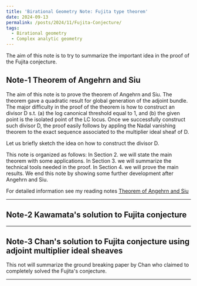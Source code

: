 ```yaml
---
title: 'Birational Geometry Note: Fujita type theorem'
date: 2024-09-13
permalink: /posts/2024/11/Fujita-Conjecture/
tags:
  - Birational geometry
  - Complex analytic geometry
---
```


The aim of this note is to try to summarize the important idea in the proof of the Fujita conjecture.


## Note-1 Theorem of Angehrn and Siu
The aim of this note is to prove the theorem of Angehrn and Siu. The theorem gave a quadratic result for global generation of the adjoint bundle. The major difficulty in the proof of the theorem is how to construct an divisor D s.t. (a) the log canonical threshold equal to 1, and (b) the given point is the isolated point of the LC locus. Once we successfully construct such divisor D, the proof easily follows by appling the Nadal vanishing theorem to the exact sequence associated to the multiplier ideal sheaf of D. 

Let us briefly sketch the idea on how to construct the divisor D. 

This note is organized as follows: In Section 2. we will state the main theorem with some applications. In Section 3. we will summarize the technical tools needed in the proof. In Section 4. we will prove the main results. We end this note by showing some further development after Angehrn and Siu.

For detailed information see my reading notes [Theorem of Angehrn and Siu](https://yilimath.github.io/files/Birational/BoundednessGeneralType/AngehrnSiu.pdf)



---
## Note-2 Kawamata's solution to Fujita conjecture



---
## Note-3 Chan's solution to Fujita conjecture using adjoint multiplier ideal sheaves


This not will summarize the ground breaking paper by Chan who claimed to completely solved the Fujita's conjecture.



---
